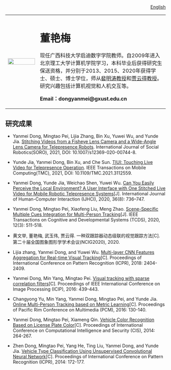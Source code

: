 <!---
[<p align="right">English</p>](index.md)
-->

<div align="right">
<a href="/dongyanmei/index.html">English</a>
</div>

<!---
<div align="right">
<a href="/index.html">English</a>
</div>
-->

<!---[<div align="right">  Eng </div>](index.md)-->
 
<!---## 欢迎来到董艳梅的个人主页-->
<table border="0">
  <tr>
    <td width="20%">
      <img src="dongyanmei.jpg" width="100%"> 
    </td>
    <td width="80%">
      <h1>董艳梅</h1>
     <p>现任广西科技大学启迪数字学院教师。自2009年进入北京理工大学计算机学院学习，本科毕业后获得研究生保送资格，并分别于2013、2015、2020年获得学士、硕士、博士学位，师从<a href="https://peimingtao.github.io/index.html">裴明涛教授</a>和<a href="https://cs.bit.edu.cn/szdw/jsml/js/jyd/index.htm">贾云得教授</a>。研究兴趣包括计算机视觉和人机交互等。
      </p>
      <p><b>Email：dongyanmei@gxust.edu.cn</b></p>
    </td>
  </tr>
</table>
<!--- 两端对齐<p style="text-align:justify; text-justify:inter-ideograph;">-->

## 研究成果
* Yanmei Dong, Mingtao Pei, Lijia Zhang, Bin Xu, Yuwei Wu, and Yunde Jia. [Stitching Videos from a Fisheye Lens Camera and a Wide-Angle Lens Camera for Telepresence Robots](https://link.springer.com/article/10.1007/s12369-020-00744-8). International Journal of Social Robotics(SORO), 2021, DOI: 10.1007/s12369-020-00744-8.

* Yunde Jia, Yanmei Dong, Bin Xu, and Che Sun. [TIUI: Touching Live Video for Telepresence Operation](https://ieeexplore.ieee.org/document/9537616). IEEE Transactions on Mobile Computing(TMC), 2021, DOI: 10.1109/TMC.2021.3112559.

* Yanmei Dong, Yunde Jia, Weichao Shen, Yuwei Wu. [Can You Easily Perceive the Local Environment? A User Interface with One Stitched Live Video for Mobile Robotic Telepresence Systems](https://www.tandfonline.com/doi/full/10.1080/10447318.2019.1685194)[J]. International Journal of Human-Computer Interaction (IJHCI), 2020, 36(8): 736–747.

* Yanmei Dong, Mingtao Pei, Xiaofeng Liu, Meng Zhao. [Scene-Specific Multiple Cues Integration for Multi-Person Tracking](https://ieeexplore.ieee.org/document/8760586)[J]. IEEE Transactions on Cognitive and Developmental Systems (TCDS), 2020, 12(3): 511-518.

* 黄文举, 董艳梅, 武玉伟, 贾云得. 一种双跟踪器动态级联的视觉跟踪方法[C]. 第二十届全国图象图形学学术会议(NCIG2020), 2020.

* Lijia zhang, Yanmei Dong, and Yuwei Wu. [Multi-layer CNN Features Aggregation for Real-time Visual Tracking](https://ieeexplore.ieee.org/document/8546079)[C]. Proceedings of International Conference on Pattern Recognition (ICPR), 2018: 2404-2409.

* Yanmei Dong, Min Yang, Mingtao Pei. [Visual tracking with sparse correlation filters](https://ieeexplore.ieee.org/document/7532395)[C]. Proceedings of IEEE International Conference on Image Processing (ICIP), 2016: 439-443.

* Changyong Yu, Min Yang, Yanmei Dong, Mingtao Pei, and Yunde Jia. [Online Multi-Person Tracking based on Metric Learning](https://link.springer.com/chapter/10.1007/978-3-319-48890-5_13)[C]. Proceedings of Pacific Rim Conference on Multimedia (PCM), 2016: 130-140.

* Yanmei Dong, Mingtao Pei, Xiameng Qin. [Vehicle Color Recognition Based on License Plate Color](https://ieeexplore.ieee.org/document/7016897)[C]. Proceedings of International Conference on Computational Intelligence and Security (CIS), 2014: 264-267.

* Zhen Dong, Mingtao Pei, Yang He, Ting Liu, Yanmei Dong, and Yunde Jia. [Vehicle Type Classification Using Unsupervised Convolutional Neural Network](https://ieeexplore.ieee.org/document/6976750)[C]. Proceedings of International Conference on Pattern Recognition (ICPR), 2014: 172-177.

